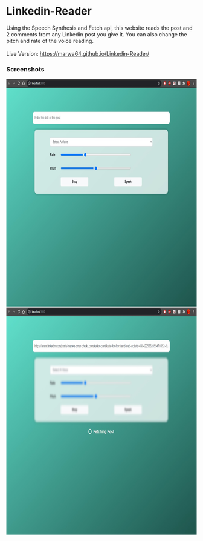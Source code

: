 # Linkedin-Reader
Using the Speech Synthesis and Fetch api, this website reads the post and 2 comments from any Linkedin post you give it. You can also change the pitch and rate of the voice
reading.<br><br>
Live Version: https://marwa64.github.io/Linkedin-Reader/ <br>
<h3>Screenshots</h3> 
	<img src="screenshots/LinkedinReader1.jpg" width="750" height="600">
	<img src="screenshots/LinkedinReader2.jpg" width="750" height="600">


